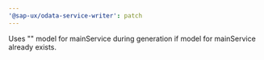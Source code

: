 ```yaml
---
'@sap-ux/odata-service-writer': patch
---
```


Uses "" model for mainService during generation if model for mainService already exists.
